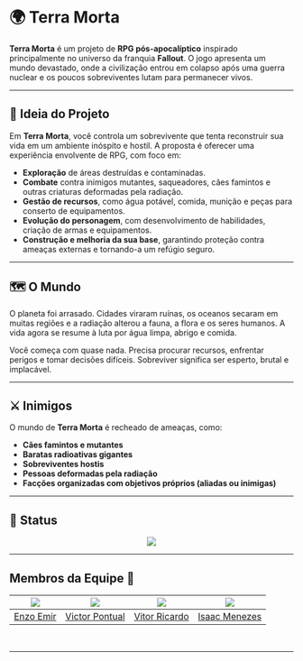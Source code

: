 # 🌍 Terra Morta

**Terra Morta** é um projeto de **RPG pós-apocalíptico** inspirado principalmente no universo da franquia **Fallout**. O jogo apresenta um mundo devastado, onde a civilização entrou em colapso após uma guerra nuclear e os poucos sobreviventes lutam para permanecer vivos.

---

## 🧠 Ideia do Projeto

Em **Terra Morta**, você controla um sobrevivente que tenta reconstruir sua vida em um ambiente inóspito e hostil. A proposta é oferecer uma experiência envolvente de RPG, com foco em:

- **Exploração** de áreas destruídas e contaminadas.
- **Combate** contra inimigos mutantes, saqueadores, cães famintos e outras criaturas deformadas pela radiação.
- **Gestão de recursos**, como água potável, comida, munição e peças para conserto de equipamentos.
- **Evolução do personagem**, com desenvolvimento de habilidades, criação de armas e equipamentos.
- **Construção e melhoria da sua base**, garantindo proteção contra ameaças externas e tornando-a um refúgio seguro.

---

## 🗺️ O Mundo

O planeta foi arrasado. Cidades viraram ruínas, os oceanos secaram em muitas regiões e a radiação alterou a fauna, a flora e os seres humanos. A vida agora se resume à luta por água limpa, abrigo e comida.

Você começa com quase nada. Precisa procurar recursos, enfrentar perigos e tomar decisões difíceis. Sobreviver significa ser esperto, brutal e implacável.

---

## ⚔️ Inimigos

O mundo de **Terra Morta** é recheado de ameaças, como:

- **Cães famintos e mutantes**
- **Baratas radioativas gigantes**
- **Sobreviventes hostis**
- **Pessoas deformadas pela radiação**
- **Facções organizadas com objetivos próprios (aliadas ou inimigas)**

---

## 🔧 Status

<p align="center">
    <img src="http://img.shields.io/static/v1?label=STATUS&message=EM%20DESENVOLVIMENTO&color=RED&style=for-the-badge"/>
</p>

---

## Membros da Equipe 👥

| [![](https://avatars.githubusercontent.com/EnzoEmir)](https://github.com/EnzoEmir) | [![](https://avatars.githubusercontent.com/VictorPontual)](https://github.com/VictorPontual) | [![](https://avatars.githubusercontent.com/Vitor-Ricardo-MS)](https://github.com/Vitor-Ricardo-MS) | [![](https://avatars.githubusercontent.com/IsaacMPereira)](https://github.com/IsaacMPereira) |
|:-:|:-:|:-:|:-:|
| [Enzo Emir](https://github.com/EnzoEmir) | [Victor Pontual](https://github.com/VictorPontual) | [Vitor Ricardo](https://github.com/Vitor-Ricardo-MS) | [Isaac Menezes](https://github.com/IsaacMPereira) |


<br>

---
